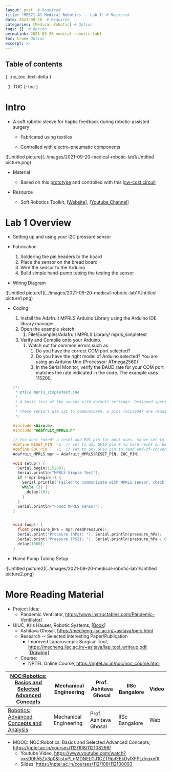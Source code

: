 ```yaml
---
layout: post  # Required
title: 'ME571 A1 Medical Robotics -- Lab 1' # Required
date: 2021-09-20  # Required
categories: [Medical Robotic] # Option
tags: []  # Option
permalink: 2021-09-20-medical-robotic-lab1
toc: true# Option
excerpt: >- 
---
```






## Table of contents

{: .no_toc .text-delta }

1. TOC
{: toc }



# Intro

- A soft robotic sleeve for haptic feedback during robotic-assisted surgery 
  - Fabricated using textiles

  - Controlled with electro-pneumatic components

![Untitled picture](../images/2021-09-20-medical-robotic-lab1/Untitled picture.png)

- Material
  - Based on this [prototype](https://softroboticstoolkit.com/resources-for-educators/pneuwrist-brace) and controlled with this l[ow-cost circuit](https://softroboticstoolkit.com/low-cost-ep-circuit)

- Resource
  - Soft Robotics Toolkit, [[Website](https://softroboticstoolkit.com/)], [[Youtube Channel](https://softroboticstoolkit.com/)]



# Lab 1 Overview

- Setting up and using your I2C      pressure sensor

- Fabrication
  1. Soldering the pin headers to the board
  2. Place the sensor on the bread board
  3. Wire the sensor to the Arduino
  4. Build simple hand-pump tubing the testing the sensor
- Wiring Diagram 

![Untitled picture1](../images/2021-09-20-medical-robotic-lab1/Untitled picture1.png)

- Coding

  1. Install the Adafruit MPRLS Arduino Library using the Arduino IDE library        manager.
  2. Open the example sketch:
     1. File/Examples/Adafruit MPRLS Library/ mprls_simpletest
  3. Verify and Compile onto your Arduino.
     1. Watch out for common errors such as:
        1. Do you have the correct COM port selected?
        2. Do you have the right model of Arduino selected? You are using an Arduino Uno (Processor: ATmega2560) 
        3. In the Serial Monitor, verify the BAUD rate for your COM port matches the rate indicated in the code. The example uses 115200.

  ```c
  /*!
   * @file mprls_simpletest.ino
   *
   * A basic test of the sensor with default settings. Designed specifically to work with the MPRLS sensor from Adafruit ----> https://www.adafruit.com/products/3965
   *
   * These sensors use I2C to communicate, 2 pins (SCL+SDA) are required to interface with the breakout.
   */
   
  #include <Wire.h>
  #include "Adafruit_MPRLS.h"
  
  // You dont *need* a reset and EOC pin for most uses, so we set to -1 and don't connect
  #define RESET_PIN  -1  // set to any GPIO pin # to hard-reset on begin()
  #define EOC_PIN    -1  // set to any GPIO pin to read end-of-conversion by pin
  Adafruit_MPRLS mpr = Adafruit_MPRLS(RESET_PIN, EOC_PIN);
  
  void setup() {
    Serial.begin(115200);
    Serial.println("MPRLS Simple Test");
    if (!mpr.begin()) {
      Serial.println("Failed to communicate with MPRLS sensor, check wiring?");
      while (1) {
        delay(10);
      }
    }
    Serial.println("Found MPRLS sensor");
  }
  
  
  void loop() {
    float pressure_hPa = mpr.readPressure();
    Serial.print("Pressure (hPa): "); Serial.println(pressure_hPa);
    Serial.print("Pressure (PSI): "); Serial.println(pressure_hPa / 68.947572932);
    delay(1000);
  }
  ```

  

- Hamd Pump Tubing Setup

![Untitled picture2](../images/2021-09-20-medical-robotic-lab1/Untitled picture2.png)



# More Reading Material

- Project Idea:
  - Pandemic Ventilator, https://www.instructables.com/Pandemic-Ventilator/
- UIUC, Kris Hauser, Robotic Systems, [[Book](http://motion.cs.illinois.edu/RoboticSystems/)]
  - Ashitava Ghosal, https://mecheng.iisc.ac.in/~asitava/pers.html
  - Research -- Selected interesting Paper/Publication
    - Improved Laparoscopic Surgical Tool, https://mecheng.iisc.ac.in/~asitava/lap_tool_writeup.pdf, [[Drawing](https://patentscope.wipo.int/search/en/detail.jsf?docId=WO2011024200&tab=DRAWINGS)]
  - Course:
    - NPTEL Online Course, https://nptel.ac.in/noc/noc_course.html

| [NOC:Robotics: Basics    and Selected Advanced Concepts](https://nptel.ac.in/courses/112/108/112108298/) | Mechanical   Engineering | Prof.   Ashitava Ghosal | IISc   Bangalore | Video |
| ------------------------------------------------------------ | ------------------------ | ----------------------- | ---------------- | ----- |
| [Robotics: Advanced    Concepts and Analysis](https://nptel.ac.in/courses/112/108/112108093/) | Mechanical   Engineering | Prof.   Ashitava Ghosal | IISc   Bangalore | Web   |

- MOOC: NOC:Robotics: Basics      and Selected Advanced Concepts, https://nptel.ac.in/courses/112/108/112108298/
  - Youtube Video, https://www.youtube.com/watch?v=s00h55Zv3p0&list=PLgMDNELGJ1CZT9pdEEkDylXFPLdcqxn0t
  - Slides, https://nptel.ac.in/courses/112/108/112108093




